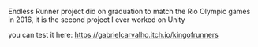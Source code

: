 Endless Runner project did on graduation to match the Rio Olympic games in 2016, it is the second project I ever worked on Unity

you can test it here: https://gabrielcarvalho.itch.io/kingofrunners
